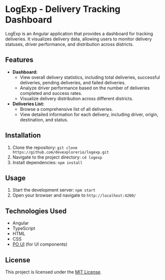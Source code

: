 # LogExp - Delivery Tracking Dashboard

LogExp is an Angular application that provides a dashboard for tracking deliveries. It visualizes delivery data, allowing users to monitor delivery statuses, driver performance, and distribution across districts.

## Features

- **Dashboard:**
    - View overall delivery statistics, including total deliveries, successful deliveries, pending deliveries, and failed deliveries.
    - Analyze driver performance based on the number of deliveries completed and success rates.
    - Visualize delivery distribution across different districts.
- **Deliveries List:**
    - Browse a comprehensive list of all deliveries.
    - View detailed information for each delivery, including driver, origin, destination, and status.

## Installation

1. Clone the repository: `git clone https://github.com/devexplorerio/logexp.git`
2. Navigate to the project directory: `cd logexp`
3. Install dependencies: `npm install`

## Usage

1. Start the development server: `npm start`
2. Open your browser and navigate to `http://localhost:4200/`

## Technologies Used

- Angular
- TypeScript
- HTML
- CSS
- [PO UI](https://po-ui.io/) (for UI components)


## License

This project is licensed under the [MIT License](LICENSE).
